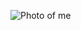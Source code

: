 ![Photo of me](https://media-exp1.licdn.com/dms/image/C4E03AQG5tj5CwhMCCw/profile-displayphoto-shrink_800_800/0/1579838046851?e=1618444800&v=beta&t=NUnOxu-bTZRpfhc1eH4jG_3UKB49UyhtAeDzCFveylU)
